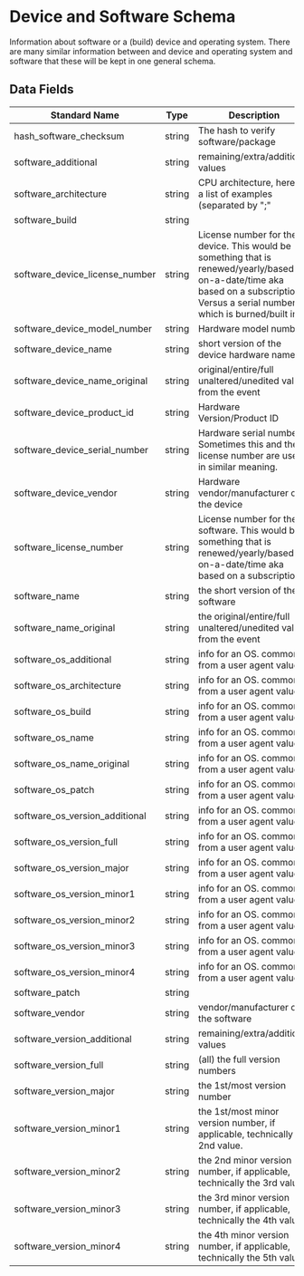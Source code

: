 # Device and Software Schema
Information about software or a (build) device and operating system. There are many similar information between and device and operating system and software that these will be kept in one general schema.

## Data Fields
|Standard Name|Type|Description|Sample Value|
|---|---|---|---|
| hash_software_checksum         | string | The hash to verify software/package                                                                                                                                              | ``                                                  |
| software_additional            | string | remaining/extra/additional values                                                                                                                                                | ``                                                  |
| software_architecture          | string | CPU architecture, here is a list of examples (separated by ";"                                                                                                                   | `"arm";"amd64";"x64";"64bit";"32bit";"8bit";"mips"` |
| software_build                 | string |                                                                                                                                                                                  | ``                                                  |
| software_device_license_number | string | License number for the device. This would be something that is renewed/yearly/based-on-a-date/time aka based on a subscription. Versus a serial number which is burned/built in. | ``                                                  |
| software_device_model_number   | string | Hardware model number                                                                                                                                                            | ``                                                  |
| software_device_name           | string | short version of the device hardware name                                                                                                                                        | `"cisco";"paloalto"`                                |
| software_device_name_original  | string | original/entire/full unaltered/unedited value from the event                                                                                                                     | ``                                                  |
| software_device_product_id     | string | Hardware Version/Product ID                                                                                                                                                      | `"asa5252";"direct2500"`                            |
| software_device_serial_number  | string | Hardware serial number. Sometimes this and the license number are used in similar meaning.                                                                                       | ``                                                  |
| software_device_vendor         | string | Hardware vendor/manufacturer of the device                                                                                                                                        | `Dell`                                              |
| software_license_number        | string | License number for the software. This would be something that is renewed/yearly/based-on-a-date/time aka based on a subscription.                                                | ``                                                  |
| software_name                  | string | the short version of the software                                                                                                                                                | `"flash";"java"`                                    |
| software_name_original         | string | the original/entire/full unaltered/unedited value from the event                                                                                                                 | ``                                                  |
| software_os_additional         | string | info for an OS. commonly from a user agent value                                                                                                                                 | ``                                                  |
| software_os_architecture       | string | info for an OS. commonly from a user agent value                                                                                                                                 | `x64`                                               |
| software_os_build              | string | info for an OS. commonly from a user agent value                                                                                                                                 | ``                                                  |
| software_os_name               | string | info for an OS. commonly from a user agent value                                                                                                                                 | `"mac os x"`                                        |
| software_os_name_original      | string | info for an OS. commonly from a user agent value                                                                                                                                 | `Mac OS X 10.6.8`                                   |
| software_os_patch              | string | info for an OS. commonly from a user agent value                                                                                                                                 | ``                                                  |
| software_os_version_additional | string | info for an OS. commonly from a user agent value                                                                                                                                 | ``                                                  |
| software_os_version_full       | string | info for an OS. commonly from a user agent value                                                                                                                                 | `10.6.8`                                            |
| software_os_version_major      | string | info for an OS. commonly from a user agent value                                                                                                                                 | `10`                                                |
| software_os_version_minor1     | string | info for an OS. commonly from a user agent value                                                                                                                                 | `6`                                                 |
| software_os_version_minor2     | string | info for an OS. commonly from a user agent value                                                                                                                                 | `8`                                                 |
| software_os_version_minor3     | string | info for an OS. commonly from a user agent value                                                                                                                                 | ``                                                  |
| software_os_version_minor4     | string | info for an OS. commonly from a user agent value                                                                                                                                 | ``                                                  |
| software_patch                 | string |                                                                                                                                                                                  | ``                                                  |
| software_vendor                | string | vendor/manufacturer of the software                                                                                                                                               | `Adobe`                                             |
| software_version_additional    | string | remaining/extra/additional values                                                                                                                                                | ``                                                  |
| software_version_full          | string | (all) the full version numbers                                                                                                                                                   | `10.6.4.1.5`                                        |
| software_version_major         | string | the 1st/most version number                                                                                                                                                      | `10`                                                |
| software_version_minor1        | string | the 1st/most minor version number, if applicable, technically the 2nd value.                                                                                                     | `6`                                                 |
| software_version_minor2        | string | the 2nd minor version number, if applicable, technically the 3rd value.                                                                                                          | `4`                                                 |
| software_version_minor3        | string | the 3rd minor version number, if applicable, technically the 4th value.                                                                                                          | `1`                                                 |
| software_version_minor4        | string | the 4th minor version number, if applicable, technically the 5th value.                                                                                                          | `5`                                                 |
